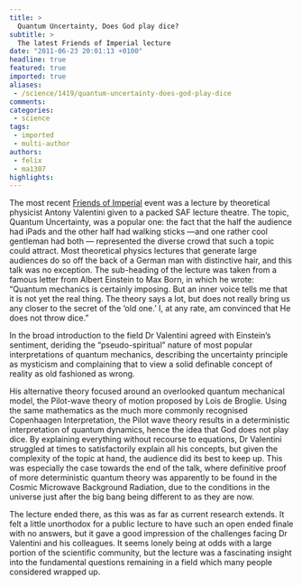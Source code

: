 ```yaml
---
title: >
  Quantum Uncertainty, Does God play dice?
subtitle: >
  The latest Friends of Imperial lecture
date: "2011-06-23 20:01:13 +0100"
headline: true
featured: true
imported: true
aliases:
 - /science/1419/quantum-uncertainty-does-god-play-dice
comments:
categories:
 - science
tags:
 - imported
 - multi-author
authors:
 - felix
 - ma1307
highlights:
---
```


The most recent [Friends of Imperial](http://www.friendsofimperial.org.uk/) event was a lecture by theoretical physicist Antony Valentini given to a packed SAF lecture theatre. The topic, Quantum Uncertainty, was a popular one: the fact that the half the audience had iPads and the other half had walking sticks —and one rather cool gentleman had both — represented the diverse crowd that such a topic could attract. Most theoretical physics lectures that generate large audiences do so off the back of a German man with distinctive hair, and this talk was no exception. The sub-heading of the lecture was taken from a famous letter from Albert Einstein to Max Born, in which he wrote: “Quantum mechanics is certainly imposing. But an inner voice tells me that it is not yet the real thing. The theory says a lot, but does not really bring us any closer to the secret of the ‘old one.’ I, at any rate, am convinced that He does not throw dice.”

In the broad introduction to the field Dr Valentini agreed with Einstein’s sentiment, deriding the “pseudo-spiritual” nature of most popular interpretations of quantum mechanics, describing the uncertainty principle as mysticism and complaining that to view a solid definable concept of reality as old fashioned as wrong.

His alternative theory focused around an overlooked quantum mechanical model, the Pilot-wave theory of motion proposed by Lois de Broglie. Using the same mathematics as the much more commonly recognised Copenhaagen Interpretation, the Pilot wave theory results in a deterministic interpretation of quantum dynamics, hence the idea that God does not play dice. By explaining everything without recourse to equations, Dr Valentini struggled at times to satisfactorily explain all his concepts, but given the complexity of the topic at hand, the audience did its best to keep up. This was especially the case towards the end of the talk, where definitive proof of more deterministic quantum theory was apparently to be found in the Cosmic Microwave Background Radiation, due to the conditions in the universe just after the big bang being different to as they are now.

The lecture ended there, as this was as far as current research extends. It felt a little unorthodox for a public lecture to have such an open ended finale with no answers, but it gave a good impression of the challenges facing Dr Valentini and his colleagues. It seems lonely being at odds with a large portion of the scientific community, but the lecture was a fascinating insight into the fundamental questions remaining in a field which many people considered wrapped up.
